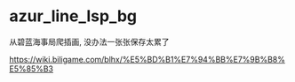 # azur_line_lsp_bg
从碧蓝海事局爬插画, 没办法一张张保存太累了

https://wiki.biligame.com/blhx/%E5%BD%B1%E7%94%BB%E7%9B%B8%E5%85%B3
